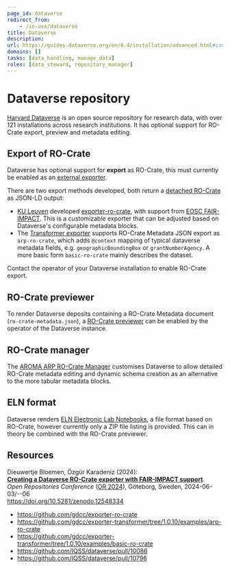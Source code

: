 ```yaml
---
page_id: dataverse
redirect_from:
    - /in-use/dataverse
title: Dataverse
description: 
url: https://guides.dataverse.org/en/6.4/installation/advanced.html#inventory-of-external-exporters
domains: []
tasks: [data_handling, manage_data]
roles: [data_steward, repository_manager]
---
```


# Dataverse repository
 
[Harvard Dataverse](https://dataverse.harvard.edu/) is an open source repository for research data, with over 121 installations across research institutions.  It has optional support for RO-Crate export, preview and metadata editing.

## Export of RO-Crate

Dataverse has optional support for **export** as RO-Crate, this must currently be enabled as an [external exporter](https://guides.dataverse.org/en/6.4/installation/advanced.html#external-metadata-exporters). 

There are two export methods developed, both return a [detached RO-Crate](/specification/1.2/structure.html#detached-ro-crate-package) as JSON-LD output:

* [KU Leuven](https://www.kuleuven.be/) developed [exporter-ro-crate](https://github.com/gdcc/exporter-ro-crate), with support from [EOSC FAIR-IMPACT](https://fair-impact.eu/support-offer-2-enabling-fair-signposting-and-ro-crate-contentmetadata-discovery-and-consumption). This is a customizable exporter that can be adjusted based on Dataverse's configurable metadata blocks.
* The [Transformer exporter](https://github.com/gdcc/exporter-transformer) supports RO-Crate Metadata JSON export as `arp-ro-crate`, which adds `@context` mapping of typical dataverse metadata fields, e.g. `geographicBoundingBox` or `grantNumberAgency`. A more basic form `basic-ro-crate` mainly describes the dataset. 

Contact the operator of your Dataverse installation to enable RO-Crate export.

## RO-Crate previewer 

To render Dataverse deposits containing a RO-Crate Metadata document (`ro-crate-metadata.json`), a [RO-Crate previewer](https://github.com/gdcc/dataverse-previewers/blob/1.4/5.2curlcommands.md#ro-crate-previewer-beta) can be enabled by the operator of the Dataverse instance. 

## RO-Crate manager

The [AROMA ARP RO-Crate Manager](aroma) customises Dataverse to allow detailed RO-Crate metadata editing and dynamic schema creation as an alternative to the more tabular metadata blocks.


## ELN format

Dataverse renders [ELN Electronic Lab Notebooks](eln), a file format based on RO-Crate, however currently only a ZIP file listing is provided. This can in theory be combined with the RO-Crate previewer.


## Resources

Dieuwertje Bloemen, Özgür Karadeniz (2024):  
[**Creating a Dataverse RO-Crate exporter with FAIR-IMPACT support**](https://doi.org/10.5281/zenodo.12548334).  
_Open Repositories Conference_ ([OR 2024](https://or2024.openrepositories.org/)), Göteborg, Sweden, 2024-06-03/--06  
<https://doi.org/10.5281/zenodo.12548334>

* <https://github.com/gdcc/exporter-ro-crate>
* <https://github.com/gdcc/exporter-transformer/tree/1.0.10/examples/arp-ro-crate>
* <https://github.com/gdcc/exporter-transformer/tree/1.0.10/examples/basic-ro-crate>
* <https://github.com/IQSS/dataverse/pull/10086>
* <https://github.com/IQSS/dataverse/pull/10796>

